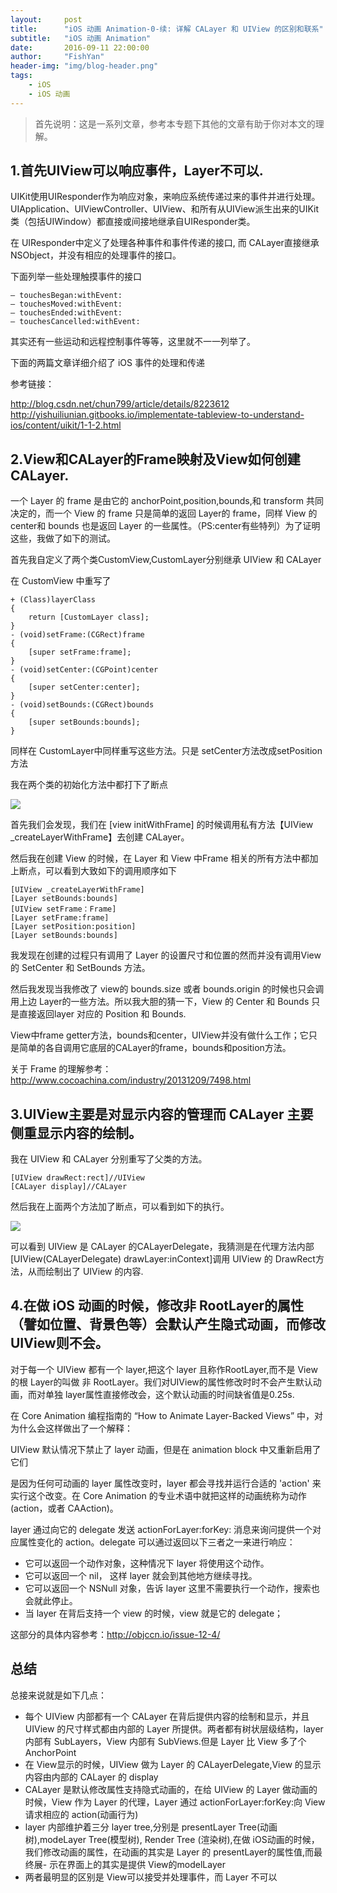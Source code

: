 ```yaml
---
layout:     post
title:      "iOS 动画 Animation-0-续: 详解 CALayer 和 UIView 的区别和联系"
subtitle:   "iOS 动画 Animation"
date:       2016-09-11 22:00:00
author:     "FishYan"
header-img: "img/blog-header.png"
tags:
    - iOS
    - iOS 动画
---
```


>首先说明：这是一系列文章，参考本专题下其他的文章有助于你对本文的理解。

## 1.首先UIView可以响应事件，Layer不可以.

UIKit使用UIResponder作为响应对象，来响应系统传递过来的事件并进行处理。UIApplication、UIViewController、UIView、和所有从UIView派生出来的UIKit类（包括UIWindow）都直接或间接地继承自UIResponder类。

在 UIResponder中定义了处理各种事件和事件传递的接口, 而 CALayer直接继承 NSObject，并没有相应的处理事件的接口。

下面列举一些处理触摸事件的接口
```
– touchesBegan:withEvent:
– touchesMoved:withEvent:
– touchesEnded:withEvent:
– touchesCancelled:withEvent:
```
其实还有一些运动和远程控制事件等等，这里就不一一列举了。

下面的两篇文章详细介绍了 iOS 事件的处理和传递

参考链接：

http://blog.csdn.net/chun799/article/details/8223612
http://yishuiliunian.gitbooks.io/implementate-tableview-to-understand-ios/content/uikit/1-1-2.html

## 2.View和CALayer的Frame映射及View如何创建CALayer.

一个 Layer 的 frame 是由它的 anchorPoint,position,bounds,和 transform 共同决定的，而一个 View 的 frame 只是简单的返回 Layer的 frame，同样 View 的 center和 bounds 也是返回 Layer 的一些属性。（PS:center有些特列）为了证明这些，我做了如下的测试。

首先我自定义了两个类CustomView,CustomLayer分别继承 UIView 和 CALayer

在 CustomView 中重写了

```objc
+ (Class)layerClass
{
    return [CustomLayer class];
}
- (void)setFrame:(CGRect)frame
{
    [super setFrame:frame];
}
- (void)setCenter:(CGPoint)center
{
    [super setCenter:center];
}
- (void)setBounds:(CGRect)bounds
{
    [super setBounds:bounds];
}
```
同样在 CustomLayer中同样重写这些方法。只是 setCenter方法改成setPosition方法

我在两个类的初始化方法中都打下了断点

![](http://cc.cocimg.com/api/uploads/20150827/1440656675741540.png)

首先我们会发现，我们在 [view initWithFrame] 的时候调用私有方法【UIView _createLayerWithFrame】去创建 CALayer。

然后我在创建 View 的时候，在 Layer 和 View 中Frame 相关的所有方法中都加上断点，可以看到大致如下的调用顺序如下

```objc
[UIView _createLayerWithFrame]
[Layer setBounds:bounds]
[UIView setFrame：Frame]
[Layer setFrame:frame]
[Layer setPosition:position]
[Layer setBounds:bounds]
```
我发现在创建的过程只有调用了 Layer 的设置尺寸和位置的然而并没有调用View 的 SetCenter 和 SetBounds 方法。

然后我发现当我修改了 view的 bounds.size 或者 bounds.origin 的时候也只会调用上边 Layer的一些方法。所以我大胆的猜一下，View 的 Center 和 Bounds 只是直接返回layer 对应的 Position 和 Bounds.

View中frame getter方法，bounds和center，UIView并没有做什么工作；它只是简单的各自调用它底层的CALayer的frame，bounds和position方法。

关于 Frame 的理解参考：http://www.cocoachina.com/industry/20131209/7498.html

## 3.UIView主要是对显示内容的管理而 CALayer 主要侧重显示内容的绘制。

我在 UIView 和 CALayer 分别重写了父类的方法。

```.objc
[UIView drawRect:rect]//UIView    
[CALayer display]//CALayer
```
然后我在上面两个方法加了断点，可以看到如下的执行。

![](http://cc.cocimg.com/api/uploads/20150827/1440656715211434.png)

可以看到 UIView 是 CALayer 的CALayerDelegate，我猜测是在代理方法内部[UIView(CALayerDelegate) drawLayer:inContext]调用 UIView 的 DrawRect方法，从而绘制出了 UIView 的内容.

## 4.在做 iOS 动画的时候，修改非 RootLayer的属性（譬如位置、背景色等）会默认产生隐式动画，而修改UIView则不会。

对于每一个 UIView 都有一个 layer,把这个 layer 且称作RootLayer,而不是 View 的根 Layer的叫做 非 RootLayer。我们对UIView的属性修改时时不会产生默认动画，而对单独 layer属性直接修改会，这个默认动画的时间缺省值是0.25s.

在 Core Animation 编程指南的 “How to Animate Layer-Backed Views” 中，对为什么会这样做出了一个解释：

UIView 默认情况下禁止了 layer 动画，但是在 animation block 中又重新启用了它们

是因为任何可动画的 layer 属性改变时，layer 都会寻找并运行合适的 'action' 来实行这个改变。在 Core Animation 的专业术语中就把这样的动画统称为动作 (action，或者 CAAction)。

layer 通过向它的 delegate 发送 actionForLayer:forKey: 消息来询问提供一个对应属性变化的 action。delegate 可以通过返回以下三者之一来进行响应：

- 它可以返回一个动作对象，这种情况下 layer 将使用这个动作。
- 它可以返回一个 nil， 这样 layer 就会到其他地方继续寻找。
- 它可以返回一个 NSNull 对象，告诉 layer 这里不需要执行一个动作，搜索也会就此停止。
- 当 layer 在背后支持一个 view 的时候，view 就是它的 delegate；

这部分的具体内容参考：http://objccn.io/issue-12-4/

## 总结

总接来说就是如下几点：

- 每个 UIView 内部都有一个 CALayer 在背后提供内容的绘制和显示，并且 UIView 的尺寸样式都由内部的 Layer 所提供。两者都有树状层级结构，layer 内部有 SubLayers，View 内部有 SubViews.但是 Layer 比 View 多了个AnchorPoint
- 在 View显示的时候，UIView 做为 Layer 的 CALayerDelegate,View 的显示内容由内部的 CALayer 的 display
- CALayer 是默认修改属性支持隐式动画的，在给 UIView 的 Layer 做动画的时候，View 作为 Layer 的代理，Layer 通过 actionForLayer:forKey:向 View请求相应的 action(动画行为)
- layer 内部维护着三分 layer tree,分别是 presentLayer Tree(动画树),modeLayer Tree(模型树), Render Tree (渲染树),在做 iOS动画的时候，我们修改动画的属性，在动画的其实是 Layer 的 presentLayer的属性值,而最终展- 示在界面上的其实是提供 View的modelLayer
- 两者最明显的区别是 View可以接受并处理事件，而 Layer 不可以